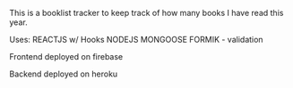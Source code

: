 This is a booklist tracker to keep track of how many books I have read this year.

Uses:
REACTJS w/ Hooks
NODEJS
MONGOOSE
FORMIK - validation

Frontend deployed on firebase

Backend deployed on heroku
